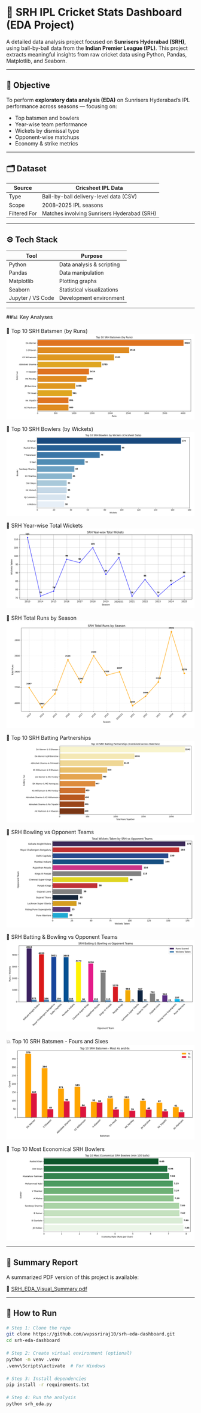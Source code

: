 # 🧡 SRH IPL Cricket Stats Dashboard (EDA Project)

A detailed data analysis project focused on **Sunrisers Hyderabad (SRH)**, using ball-by-ball data from the **Indian Premier League (IPL)**. This project extracts meaningful insights from raw cricket data using Python, Pandas, Matplotlib, and Seaborn.

---

## 🎯 Objective

To perform **exploratory data analysis (EDA)** on Sunrisers Hyderabad’s IPL performance across seasons — focusing on:

- Top batsmen and bowlers
- Year-wise team performance
- Wickets by dismissal type
- Opponent-wise matchups
- Economy & strike metrics

---

## 🗂️ Dataset

| Source        | Cricsheet IPL Data |
|---------------|--------------------|
| Type          | Ball-by-ball delivery-level data (CSV) |
| Scope         | 2008–2025 IPL seasons |
| Filtered For  | Matches involving Sunrisers Hyderabad (SRH) |

---

## ⚙️ Tech Stack

| Tool             | Purpose                         |
|------------------|----------------------------------|
| Python           | Data analysis & scripting        |
| Pandas           | Data manipulation                |
| Matplotlib       | Plotting graphs                  |
| Seaborn          | Statistical visualizations       |
| Jupyter / VS Code| Development environment          |

---

##📊 Key Analyses

🧡 Top 10 SRH Batsmen (by Runs)  
![Top 10 SRH Batsmen](https://github.com/wvpssriraj10/srh-eda-dashboard/raw/main/top_5_batsmen.png)

🎯 Top 10 SRH Bowlers (by Wickets)  
![Top 10 SRH Bowlers](https://github.com/wvpssriraj10/srh-eda-dashboard/raw/main/Figure_2.png)

📅 SRH Year-wise Total Wickets  
![Year-wise Wickets](https://github.com/wvpssriraj10/srh-eda-dashboard/raw/main/Figure_3.png)

🔢 SRH Total Runs by Season  
![Total Runs by Season](https://github.com/wvpssriraj10/srh-eda-dashboard/raw/main/Figure_9.png)

🤝 Top 10 SRH Batting Partnerships  
![Top Partnerships](https://github.com/wvpssriraj10/srh-eda-dashboard/raw/main/Figure_8.png)

🎯 SRH Bowling vs Opponent Teams  
![Wickets by Opponent](https://github.com/wvpssriraj10/srh-eda-dashboard/raw/main/Figure_5.png)

🔁 SRH Batting & Bowling vs Opponent Teams  
![Combined Batting & Bowling](https://github.com/wvpssriraj10/srh-eda-dashboard/raw/main/Figure_6.png)

💥 Top 10 SRH Batsmen - Fours and Sixes  
![Most 4s and 6s](https://github.com/wvpssriraj10/srh-eda-dashboard/raw/main/Figure_7.png)

💸 Top 10 Most Economical SRH Bowlers  
![Economical Bowlers](https://github.com/wvpssriraj10/srh-eda-dashboard/raw/main/Figure_4.png)

---

## 📝 Summary Report

A summarized PDF version of this project is available:

📄 [SRH_EDA_Visual_Summary.pdf](https://github.com/wvpssriraj10/srh-eda-dashboard/raw/main/SRH_EDA_Visual_Summary.pdf)

---

## 🧰 How to Run

```bash
# Step 1: Clone the repo
git clone https://github.com/wvpssriraj10/srh-eda-dashboard.git
cd srh-eda-dashboard

# Step 2: Create virtual environment (optional)
python -m venv .venv
.venv\Scripts\activate  # For Windows

# Step 3: Install dependencies
pip install -r requirements.txt

# Step 4: Run the analysis
python srh_eda.py
